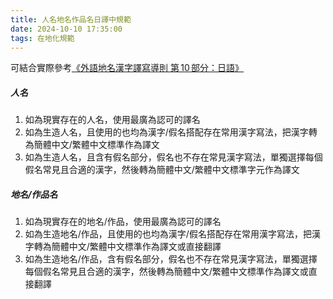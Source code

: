 ```yaml
---
title: 人名地名作品名日譯中規範
date: 2024-10-10 17:35:00
tags: 在地化規範
---
```

可結合實際參考[《外語地名漢字譯寫導則 第 10 部分：日語》](https://openstd.samr.gov.cn/bzgk/std/newGbInfo?hcno=A69DE5D815460AD4A37529EBCF98EAEF)
##### 人名
1. 如為現實存在的人名，使用最廣為認可的譯名
2. 如為生造人名，且使用的也均為漢字/假名搭配存在常用漢字寫法，把漢字轉為簡體中文/繁體中文標準作為譯文
3. 如為生造人名，且含有假名部分，假名也不存在常見漢字寫法，單獨選擇每個假名常見且合適的漢字，然後轉為簡體中文/繁體中文標準字元作為譯文
##### 地名/作品名
1. 如為現實存在的地名/作品，使用最廣為認可的譯名
2. 如為生造地名/作品，且使用的也均為漢字/假名搭配存在常用漢字寫法，把漢字轉為簡體中文/繁體中文標準作為譯文或直接翻譯
3. 如為生造地名/作品，含有假名部分，假名也不存在常見漢字寫法，單獨選擇每個假名常見且合適的漢字，然後轉為簡體中文/繁體中文標準作為譯文或直接翻譯